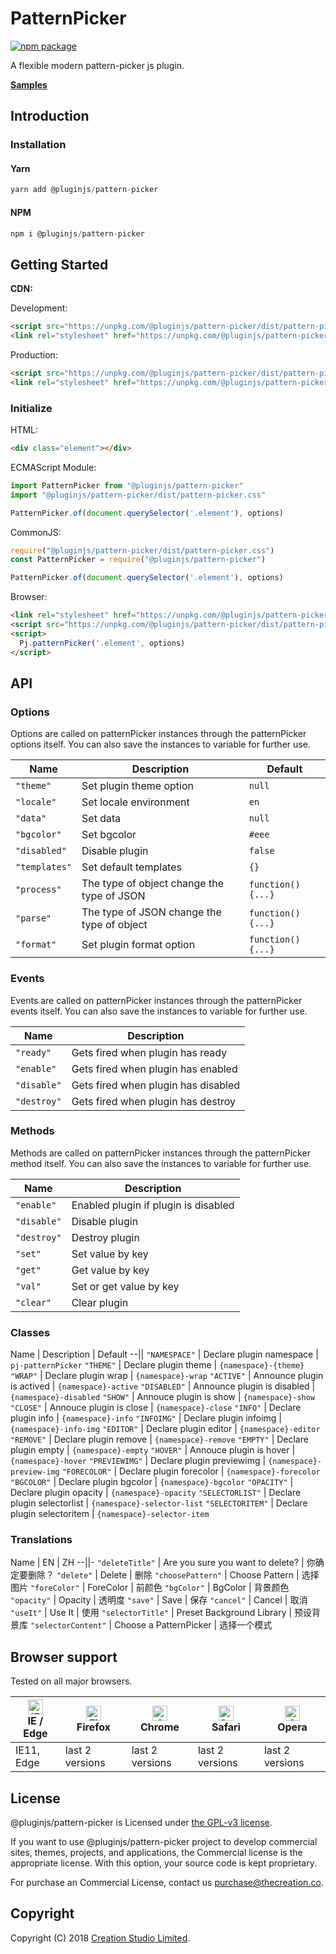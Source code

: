 # PatternPicker

[![npm package](https://img.shields.io/npm/v/@pluginjs/pattern-picker.svg)](https://www.npmjs.com/package/@pluginjs/pattern-picker)

A flexible modern pattern-picker js plugin.

**[Samples](https://codesandbox.io/s/github/pluginjs/pluginjs/tree/master/modules/patternPicker/samples)**

## Introduction
### Installation

#### Yarn

```javascript
yarn add @pluginjs/pattern-picker
```

#### NPM

```javascript
npm i @pluginjs/pattern-picker
```

## Getting Started

**CDN:**

Development:

```html
<script src="https://unpkg.com/@pluginjs/pattern-picker/dist/pattern-picker.js"></script>
<link rel="stylesheet" href="https://unpkg.com/@pluginjs/pattern-picker/dist/pattern-picker.css">
```

Production:

```html
<script src="https://unpkg.com/@pluginjs/pattern-picker/dist/pattern-picker.min.js"></script>
<link rel="stylesheet" href="https://unpkg.com/@pluginjs/pattern-picker/dist/pattern-picker.min.css">
```

### Initialize

HTML:

```html
<div class="element"></div>
```

ECMAScript Module:

```javascript
import PatternPicker from "@pluginjs/pattern-picker"
import "@pluginjs/pattern-picker/dist/pattern-picker.css"

PatternPicker.of(document.querySelector('.element'), options)
```

CommonJS:

```javascript
require("@pluginjs/pattern-picker/dist/pattern-picker.css")
const PatternPicker = require("@pluginjs/pattern-picker")

PatternPicker.of(document.querySelector('.element'), options)
```

Browser:

```html
<link rel="stylesheet" href="https://unpkg.com/@pluginjs/pattern-picker/dist/pattern-picker.css">
<script src="https://unpkg.com/@pluginjs/pattern-picker/dist/pattern-picker.js"></script>
<script>
  Pj.patternPicker('.element', options)
</script>
```

## API

### Options

Options are called on patternPicker instances through the patternPicker options itself.
You can also save the instances to variable for further use.

Name | Description | Default
--|--|--
`"theme"` | Set plugin theme option | `null`
`"locale"` | Set locale environment | `en`
`"data"` | Set data | `null`
`"bgcolor"` | Set bgcolor | `#eee`
`"disabled"` | Disable plugin | `false`
`"templates"` | Set default templates | `{}`
`"process"` | The type of object change the type of JSON | `function() {...}`
`"parse"` | The type of JSON change the type of object | `function() {...}`
`"format"` | Set plugin format option | `function() {...}`

### Events

Events are called on patternPicker instances through the patternPicker events itself.
You can also save the instances to variable for further use.

Name | Description
--|--
`"ready"` | Gets fired when plugin has ready
`"enable"` | Gets fired when plugin has enabled
`"disable"` | Gets fired when plugin has disabled
`"destroy"` | Gets fired when plugin has destroy

### Methods

Methods are called on patternPicker instances through the patternPicker method itself.
You can also save the instances to variable for further use.

Name | Description
--|--
`"enable"` | Enabled plugin if plugin is disabled
`"disable"` | Disable plugin
`"destroy"` | Destroy plugin
`"set"` | Set value by key
`"get"` | Get value by key
`"val"` | Set or get value by key
`"clear"` | Clear plugin

### Classes

Name | Description | Default
--||
`"NAMESPACE"` | Declare plugin namespace | `pj-patternPicker`
`"THEME"` | Declare plugin theme | `{namespace}-{theme}`
`"WRAP"` | Declare plugin wrap | `{namespace}-wrap`
`"ACTIVE"` | Announce plugin is actived | `{namespace}-active`
`"DISABLED"` | Announce plugin is disabled | `{namespace}-disabled`
`"SHOW"` | Annouce plugin is show | `{namespace}-show`
`"CLOSE"` | Annouce plugin is close | `{namespace}-close`
`"INFO"` | Declare plugin info | `{namespace}-info`
`"INFOIMG"` | Declare plugin infoimg | `{namespace}-info-img`
`"EDITOR"` | Declare plugin editor | `{namespace}-editor`
`"REMOVE"` | Declare plugin remove | `{namespace}-remove`
`"EMPTY"` | Declare plugin empty | `{namespace}-empty`
`"HOVER"` | Annouce plugin is hover | `{namespace}-hover`
`"PREVIEWIMG"` | Declare plugin previewimg | `{namespace}-preview-img`
`"FORECOLOR"` | Declare plugin forecolor | `{namespace}-forecolor`
`"BGCOLOR"` | Declare plugin bgcolor | `{namespace}-bgcolor`
`"OPACITY"` | Declare plugin opacity | `{namespace}-opacity`
`"SELECTORLIST"` | Declare plugin selectorlist | `{namespace}-selector-list`
`"SELECTORITEM"` | Declare plugin selectoritem | `{namespace}-selector-item`

### Translations

Name | EN | ZH
--||-
`"deleteTitle"` | Are you sure you want to delete? | 你确定要删除？
`"delete"` | Delete | 删除
`"choosePattern"` | Choose Pattern | 选择图片
`"foreColor"` | ForeColor | 前颜色
`"bgColor"` | BgColor | 背景颜色
`"opacity"` | Opacity | 透明度
`"save"` | Save | 保存
`"cancel"` | Cancel | 取消
`"useIt"` | Use It | 使用
`"selectorTitle"` | Preset Background Library | 预设背景库
`"selectorContent"` | Choose a PatternPicker | 选择一个模式

## Browser support

Tested on all major browsers.

| [<img src="https://raw.githubusercontent.com/alrra/browser-logos/master/src/edge/edge_48x48.png" alt="IE / Edge" width="24px" height="24px" />](http://godban.github.io/browsers-support-badges/)</br>IE / Edge | [<img src="https://raw.githubusercontent.com/alrra/browser-logos/master/src/firefox/firefox_48x48.png" alt="Firefox" width="24px" height="24px" />](http://godban.github.io/browsers-support-badges/)</br>Firefox | [<img src="https://raw.githubusercontent.com/alrra/browser-logos/master/src/chrome/chrome_48x48.png" alt="Chrome" width="24px" height="24px" />](http://godban.github.io/browsers-support-badges/)</br>Chrome | [<img src="https://raw.githubusercontent.com/alrra/browser-logos/master/src/safari/safari_48x48.png" alt="Safari" width="24px" height="24px" />](http://godban.github.io/browsers-support-badges/)</br>Safari | [<img src="https://raw.githubusercontent.com/alrra/browser-logos/master/src/opera/opera_48x48.png" alt="Opera" width="24px" height="24px" />](http://godban.github.io/browsers-support-badges/)</br>Opera |
| --------- | --------- | --------- | --------- | --------- |
| IE11, Edge| last 2 versions| last 2 versions| last 2 versions| last 2 versions|

## License

@pluginjs/pattern-picker is Licensed under [the GPL-v3 license](LICENSE).

If you want to use @pluginjs/pattern-picker project to develop commercial sites, themes, projects, and applications, the Commercial license is the appropriate license. With this option, your source code is kept proprietary.

For purchase an Commercial License, contact us purchase@thecreation.co.

## Copyright

Copyright (C) 2018 [Creation Studio Limited](creationstudio.com).